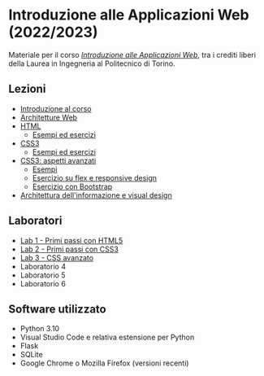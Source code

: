 # Introduzione alle Applicazioni Web (2022/2023)

Materiale per il corso _[Introduzione alle Applicazioni Web](https://github.com/polito-iaw-2022)_, tra i crediti liberi della Laurea in Ingegneria al Politecnico di Torino.

## Lezioni

* [Introduzione al corso](./slide/00-intro.pdf)
* [Architetture Web](./slide/01-web-architectures.pdf)
* [HTML](./slide/02-html.pdf)
  * [Esempi ed esercizi](./esercizi/02-html/)
* [CSS3](./slide/03-css.pdf)
  * [Esempi ed esercizi](./esercizi/03-css/)
* [CSS3: aspetti avanzati](./slide/04-more-css.pdf)
  * [Esempi](./esercizi/04-more-css/)
  * [Esercizio su flex e responsive design](./esercizi/04-more-css/01-esercizio-flex-responsive/)
  * [Esercizio con Bootstrap](./esercizi/04-more-css/02-esercizio-bootstrap/)
* [Architettura dell'informazione e visual design](./slide/05-ia-visual-design.pdf)

## Laboratori
* [Lab 1 - Primi passi con HTML5](./laboratori/lab-01/lab-1-primi-passi-html.pdf)
* [Lab 2 - Primi passi con CSS3](./laboratori/lab-02/lab-2-css.pdf)
* [Lab 3 - CSS avanzato](./laboratori/lab-03/lab-3-css-avanzato.pdf)
* Laboratorio 4
* Laboratorio 5
* Laboratorio 6

## Software utilizzato
* Python 3.10
* Visual Studio Code e relativa estensione per Python
* Flask
* SQLite
* Google Chrome o Mozilla Firefox (versioni recenti)
